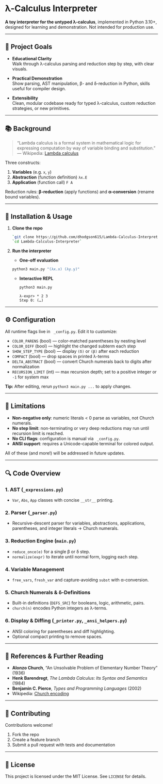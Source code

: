 # λ-Calculus Interpreter

**A toy interpreter for the untyped λ-calculus**, implemented in Python 3.10+, designed for learning and demonstration. Not intended for production use.

---

## 🎯 Project Goals

- **Educational Clarity**  
  Walk through λ-calculus parsing and reduction step by step, with clear visuals.

- **Practical Demonstration**  
  Show parsing, AST manipulation, β- and δ-reduction in Python, skills useful for compiler design.

- **Extensibility**  
  Clean, modular codebase ready for typed λ-calculus, custom reduction strategies, or new primitives.

---

## 📚 Background

> “Lambda calculus is a formal system in mathematical logic for expressing computation by way of variable binding and substitution.”  
> — Wikipedia: [Lambda calculus](https://en.wikipedia.org/wiki/Lambda_calculus)

Three constructs:

1. **Variables** (e.g. `x`, `y`)  
2. **Abstraction** (function definition) `λx.E`  
3. **Application** (function call) `F A`  

Reduction rules: **β-reduction** (apply functions) and **α-conversion** (rename bound variables).

---

## 🚀 Installation & Usage

1. **Clone the repo**
   ```bash
   `git clone https://github.com/dhodgson615/Lambda-Calculus-Interpreter.git`  
   `cd Lambda-Calculus-Interpreter`
   ```

2. **Run the interpreter**  
    - **One-off evaluation**  
    ```bash
    python3 main.py "(λx.x) (λy.y)"
    ```  
   - **Interactive REPL**  
     ```bash
     python3 main.py
     ```  
     ```text
     λ-expr> * 2 3
     Step 0: (…)
     ```

---

## ⚙️ Configuration

All runtime flags live in ` _config.py`. Edit it to customize:

- `COLOR_PARENS`    (bool) — color-matched parentheses by nesting level  
- `COLOR_DIFF`      (bool) — highlight the changed subterm each step  
- `SHOW_STEP_TYPE`  (bool) — display `(δ)` or `(β)` after each reduction  
- `COMPACT`         (bool) — drop spaces in printed λ-terms  
- `DELTA_ABSTRACT`  (bool) — convert Church numerals back to digits after normalization  
- `RECURSION_LIMIT` (int)  — max recursion depth; set to a positive integer or `-1` for system max

**Tip:** After editing, rerun `python3 main.py ...` to apply changes.

---

## 🚩 Limitations

- **Non-negative only**: numeric literals < 0 parse as variables, not Church numerals.  
- **No step limit**: non-terminating or very deep reductions may run until recursion limit is reached.  
- **No CLI flags**: configuration is manual via ` _config.py`.  
- **ANSI support**: requires a Unicode-capable terminal for colored output.

All of these (and more!) will be addressed in future updates.

---

## 🔍 Code Overview

### 1. AST (`_expressions.py`)  
- `Var`, `Abs`, `App` classes with concise `__str__` printing.

### 2. Parser (`_parser.py`)  
- Recursive-descent parser for variables, abstractions, applications, parentheses, and integer literals → Church numerals.

### 3. Reduction Engine (`main.py`)  
- `reduce_once(e)` for a single β or δ step.  
- `normalize(expr)` to iterate until normal form, logging each step.

### 4. Variable Management  
- `free_vars`, `fresh_var` and capture-avoiding `subst` with α-conversion.

### 5. Church Numerals & δ-Definitions  
- Built-in definitions (`DEFS_SRC`) for booleans, logic, arithmetic, pairs.  
- `church(n)` encodes Python integers as λ-terms.

### 6. Display & Diffing (`_printer.py`, `_ansi_helpers.py`)  
- ANSI coloring for parentheses and diff highlighting.  
- Optional compact printing to remove spaces.

---

## 📖 References & Further Reading

- **Alonzo Church**, “An Unsolvable Problem of Elementary Number Theory” (1936)  
- **Henk Barendregt**, _The Lambda Calculus: Its Syntax and Semantics_ (1984)  
- **Benjamin C. Pierce**, _Types and Programming Languages_ (2002)  
- Wikipedia: [Church encoding](https://en.wikipedia.org/wiki/Church_encoding)

---

## 🤝 Contributing

Contributions welcome!  
1. Fork the repo  
2. Create a feature branch  
3. Submit a pull request with tests and documentation

---

## 📜 License

This project is licensed under the MIT License. See `LICENSE` for details.
